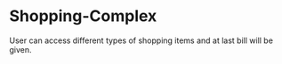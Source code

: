 # Shopping-Complex
User can access different types of shopping items and at last bill will be given.
